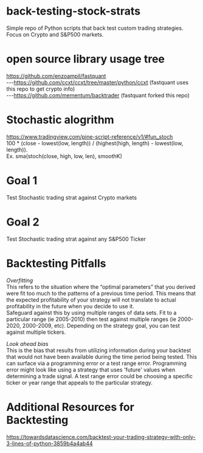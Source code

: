 # back-testing-stock-strats
Simple repo of Python scripts that back test custom trading strategies. Focus on Crypto and S&amp;P500 markets.

# open source library usage tree
https://github.com/enzoampil/fastquant  
---https://github.com/ccxt/ccxt/tree/master/python/ccxt (fastquant uses this repo to get crypto info)  
---https://github.com/mementum/backtrader (fastquant forked this repo)

# Stochastic alogrithm
https://www.tradingview.com/pine-script-reference/v1/#fun_stoch  
100 * (close - lowest(low, length)) / (highest(high, length) - lowest(low, length)).  
Ex. sma(stoch(close, high, low, len), smoothK)  

# Goal 1
Test Stochastic trading strat against Crypto markets  

# Goal 2
Test Stochastic trading strat against any S&P500 Ticker  

# Backtesting Pitfalls
*Overfitting*  
This refers to the situation where the “optimal parameters” that you derived were fit too much to the patterns of a previous time period. This means that the expected profitability of your strategy will not translate to actual profitability in the future when you decide to use it.  
Safeguard against this by using multiple ranges of data sets. Fit to a particular range (ie 2005-2010) then test against multiple ranges (ie 2000-2020, 2000-2009, etc). Depending on the strategy goal, you can test against multiple tickers.

*Look ahead bias*  
This is the bias that results from utilizing information during your backtest that would not have been available during the time period being tested.
This can surface via a programming error or a test range error. Programming error might look like using a strategy that uses 'future' values when determining a trade signal. A test range error could be choosing a specific ticker or year range that appeals to the particular strategy.  

# Additional Resources for Backtesting
https://towardsdatascience.com/backtest-your-trading-strategy-with-only-3-lines-of-python-3859b4a4ab44
